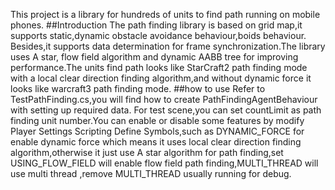 This project is a library for hundreds of units to find path running on mobile phones.
##Introduction
The path finding library is based on grid map,it supports static,dynamic obstacle avoidance behaviour,boids behaviour.
Besides,it supports data determination for frame synchronization.The library uses A star,
flow field algorithm and dynamic AABB tree for improving performance.The units find path looks
like StarCraft2 path finding mode with a local clear direction finding algorithm,and without dynamic 
force it looks like warcraft3 path finding mode.
##how to use 
Refer to TestPathFinding.cs,you will find how to create PathFindingAgentBehaviour with setting up required data.
For test scene,you can set countLimit as path finding unit number.You can enable or disable some features 
by modify Player Settings Scripting Define Symbols,such as DYNAMIC_FORCE for enable dynamic force which means
it uses local clear direction finding algorithm,otherwise it just use A star algorithm for path finding,set USING_FLOW_FIELD
will enable flow field path finding,MULTI_THREAD will use multi thread ,remove MULTI_THREAD usually running for debug. 
